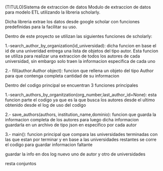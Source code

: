 (TITULO)Sistema de extraccion de datos
Modulo de extraccion de datos para modelo ETL utilizando la libreria scholarly. 

Dicha libreria extrae los datos desde google scholar con  funciones predefinidas para la facilitar su uso.

Dentro de este proyecto se utilizan las siguientes funciones de scholarly:

1.-search_author_by_organization(id_universidad): dicha funcion en base el id de una univeridad entrega una lista de objetos del tipo autor. Esta funcion se utiliza para realizar una extraccion de todos los autores de cada universidad, sin embargo solo traen la informacion especifica de cada uno

2.- fill(author:Author object): funcion que rellena un objeto del tipo Author para que contenga completa cantidad de su informacion

Dentro del codigo principal se encuentran 3 funciones principales

1.-search_authors_by_organitzation(org_number,last_author_id=None): esta funcion parte el codigo ya que es la que busca los autores desde el ultimo obtenido desde el log de uso del codigo

2.- save_authors(authors, institution_name,dominio): funcion que guarda la informacion completa de los autores para luego dicha informacion guardarla en un archivo de tipo json en especifico por cada autor

3.- main(): funcion principal que compara las universidades terminadas con las que estan por terminar y en base a las universidades restantes se corre el codigo para guardar informacion faltante

guardar la info en dos log nuevo uno de autor y otro de universidades

resta conjuntos 

